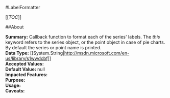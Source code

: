 #LabelFormatter

[[_TOC_]]

##About

**Summary:**  Callback function to format each of the series' labels. The <em>this</em> keyword refers to the series object, or the point object in case of pie charts. By default the series or point name is printed.   
**Data Type:** [[System.String|http://msdn.microsoft.com/en-us/library/s1wwdcbf]]  
**Accepted Values:**   
**Default Value:** null  
**Impacted Features:**   
**Purpose:**   
**Usage:**   
**Caveats:**   

